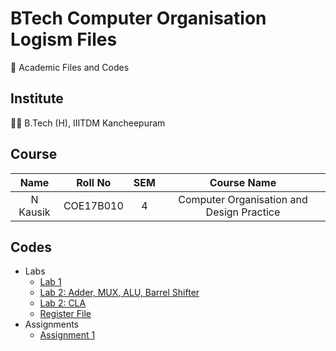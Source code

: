 # BTech Computer Organisation Logism Files

📖 Academic Files and Codes

## Institute

🧑‍🎓 B.Tech (H), IIITDM Kancheepuram

## Course

|    Name    |   Roll No   | SEM |               Course Name                 |
| :--------: | :---------: | :-: | :---------------------------------------: |
|  N Kausik  |  COE17B010  |  4  | Computer Organisation and Design Practice |

## Codes

  - Labs
    - [Lab 1](DesignActivity/MidSem/)
    - [Lab 2: Adder, MUX, ALU, Barrel Shifter](Labs/Lab_2/)
    - [Lab 2: CLA](Labs/Lab_3/)
    - [Register File](Labs/RegisterFile/)
 - Assignments
    - [Assignment 1](Assignments/Assignment_1/)
